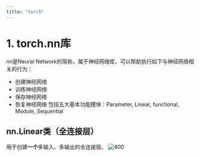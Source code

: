 ```yaml
---
title: "torch"
---
```

# 1. torch.nn库
nn是Neural Network的简称，属于神经网络库，可以帮助执行如下与神经网络相关的行为：
- 创建神经网络
- 训练神经网络
- 保存神经网络
- 恢复神经网络
包括五大基本功能模块：Parameter, Linear, functional, Module, Sequential

## nn.Linear类（全连接层）
用于创建**一个**多输入、多输出的全连接层。
![400](/assets/images/Pastedimage20241018204820.png)
